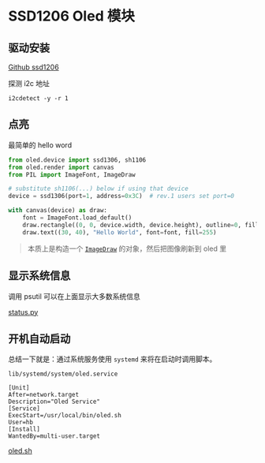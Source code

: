# SSD1206 Oled 模块

## 驱动安装

[Github ssd1206](https://github.com/codelectron/ssd1306)

探测 i2c 地址

```shell
i2cdetect -y -r 1
```



## 点亮

最简单的 hello word

```python
from oled.device import ssd1306, sh1106
from oled.render import canvas
from PIL import ImageFont, ImageDraw

# substitute sh1106(...) below if using that device
device = ssd1306(port=1, address=0x3C)  # rev.1 users set port=0

with canvas(device) as draw:
    font = ImageFont.load_default()
    draw.rectangle((0, 0, device.width, device.height), outline=0, fill=0)
	draw.text((30, 40), "Hello World", font=font, fill=255)
```

> 本质上是构造一个 [`ImageDraw`](https://pillow.readthedocs.io/en/latest/reference/ImageDraw.html) 的对象，然后把图像刷新到 oled 里



## 显示系统信息

调用 psutil 可以在上面显示大多数系统信息

[status.py](../oled/status.py)



## 开机自动启动

[](https://forums.developer.nvidia.com/t/how-to-run-a-script-on-boot/108411/3)

总结一下就是：通过系统服务使用 `systemd` 来将在启动时调用脚本。



`lib/systemd/system/oled.service`

```shell
[Unit]
After=network.target
Description="Oled Service"
[Service]
ExecStart=/usr/local/bin/oled.sh
User=hb
[Install]
WantedBy=multi-user.target
```



[oled.sh](../oled/oled.sh)

